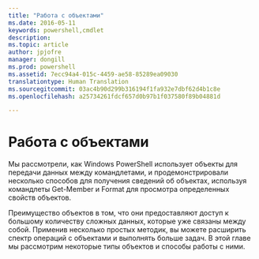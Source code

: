 ```yaml
---
title: "Работа с объектами"
ms.date: 2016-05-11
keywords: powershell,cmdlet
description: 
ms.topic: article
author: jpjofre
manager: dongill
ms.prod: powershell
ms.assetid: 7ecc94a4-015c-4459-ae58-85289ea09030
translationtype: Human Translation
ms.sourcegitcommit: 03ac4b90d299b316194f1fa932e7dbf62d4b1c8e
ms.openlocfilehash: a25734261fdcf657d0b97b1f037580f89b04881d

---
```


# Работа с объектами
Мы рассмотрели, как Windows PowerShell использует объекты для передачи данных между командлетами, и продемонстрировали несколько способов для получения сведений об объектах, используя командлеты Get\-Member и Format для просмотра определенных свойств объектов.

Преимущество объектов в том, что они предоставляют доступ к большому количеству сложных данных, которые уже связаны между собой. Применив несколько простых методик, вы можете расширить спектр операций с объектами и выполнять больше задач. В этой главе мы рассмотрим некоторые типы объектов и способы работы с ними.




<!--HONumber=Jun16_HO4-->


